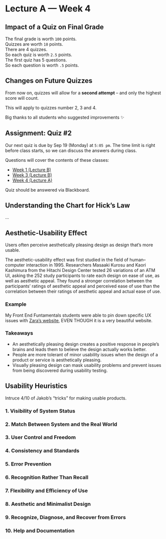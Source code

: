 # Lecture A — Week 4

## Impact of a Quiz on Final Grade

The final grade is worth `100` points.<br>
Quizzes are worth `10` points.<br>
There are 4 quizzes.<br>
So each quiz is worth `2.5` points.<br>
The first quiz has 5 questions.<br>
So each question is worth `.5` points.

## Changes on Future Quizzes

From now on, quizzes will allow for a **second attempt** – and only the highest score will count.

This will apply to quizzes number 2, 3 and 4.

Big thanks to all students who suggested improvements ✨

## Assignment: Quiz #2

Our next quiz is due by Sep 19 (Monday) at `5:05 pm`. The time limit is right before class starts, so we can discuss the answers during class.

Questions will cover the contents of these classes:
- [Week 1 (Lecture B)](../week1-B/)
- [Week 3 (Lecture B)](../week3-B/)
- [Week 4 (Lecture A)](./)

Quiz should be answered via Blackboard.

## Understanding the Chart for Hick’s Law

…

## Aesthetic-Usability Effect

Users often perceive aesthetically pleasing design as design that’s more usable.

The aesthetic-usability effect was first studied in the field of human–computer interaction in 1995. Researchers Masaaki Kurosu and Kaori Kashimura from the Hitachi Design Center tested 26 variations of an ATM UI, asking the 252 study participants to rate each design on ease of use, as well as aesthetic appeal. They found a stronger correlation between the participants’ ratings of aesthetic appeal and perceived ease of use than the correlation between their ratings of aesthetic appeal and actual ease of use.

### Example
My Front End Funtamentals students were able to pin down specific UX issues with [Zara’s website](https://www.zara.com), EVEN THOUGH it is a very beautiful website.

### Takeaways
- An aesthetically pleasing design creates a positive response in people’s brains and leads them to believe the design actually works better.
- People are more tolerant of minor usability issues when the design of a product or service is aesthetically pleasing.
- Visually pleasing design can mask usability problems and prevent issues from being discovered during usability testing.

## Usability Heuristics

Intruce 4/10 of Jakob’s “tricks” for making usable products.

### 1. Visibility of System Status

### 2. Match Between System and the Real World

### 3. User Control and Freedom

### 4. Consistency and Standards

### 5. Error Prevention

### 6. Recognition Rather Than Recall

### 7. Flexibility and Efficiency of Use

### 8. Aesthetic and Minimalist Design

### 9. Recognize, Diagnose, and Recover from Errors

### 10. Help and Documentation
